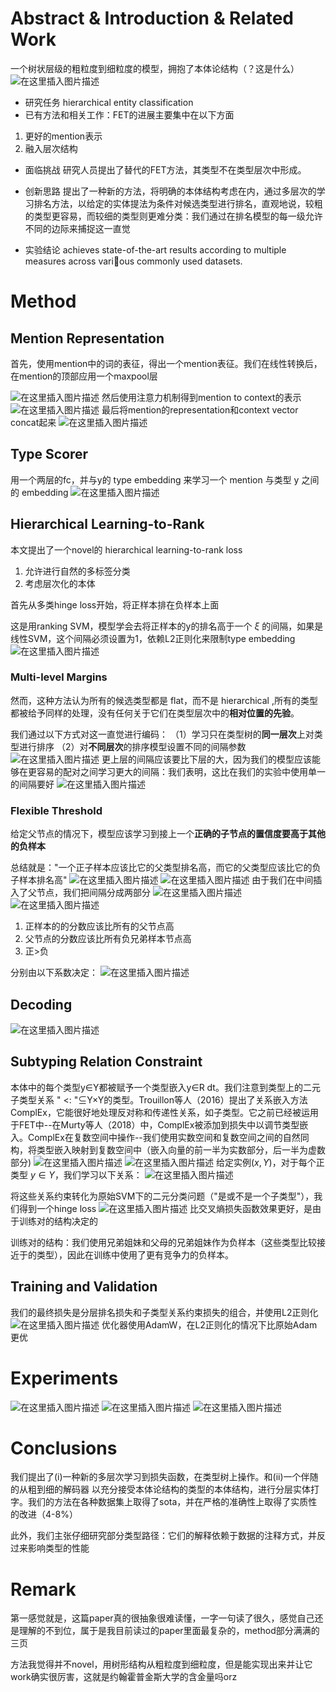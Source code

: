 # Abstract & Introduction & Related Work
一个树状层级的粗粒度到细粒度的模型，拥抱了本体论结构（？这是什么）
![在这里插入图片描述](https://img-blog.csdnimg.cn/8d9e73cfd5e84bce97bddba78438b692.png?x-oss-process=image/watermark,type_d3F5LXplbmhlaQ,shadow_50,text_Q1NETiBA54ix552h6KeJ55qEUmFraQ==,size_13,color_FFFFFF,t_70,g_se,x_16)
- 研究任务
hierarchical entity classification
- 已有方法和相关工作：FET的进展主要集中在以下方面
1. 更好的mention表示
2. 融入层次结构
- 面临挑战
研究人员提出了替代的FET方法，其类型不在类型层次中形成。
- 创新思路
提出了一种新的方法，将明确的本体结构考虑在内，通过多层次的学习排名方法，以给定的实体提法为条件对候选类型进行排名，直观地说，较粗的类型更容易，而较细的类型则更难分类：我们通过在排名模型的每一级允许不同的边际来捕捉这一直觉

- 实验结论
achieves state-of-the-art results according to multiple measures across various commonly used datasets.

# Method
## Mention Representation
首先，使用mention中的词的表征，得出一个mention表征。我们在线性转换后，在mention的顶部应用一个maxpool层

![在这里插入图片描述](https://img-blog.csdnimg.cn/c41fd0ee898547ab8c1d1645f1bd0d63.png)
然后使用注意力机制得到mention to context的表示
![在这里插入图片描述](https://img-blog.csdnimg.cn/4a61b13b23a04f0fbcd536b7838f0d54.png)
最后将mention的representation和context vector concat起来
![在这里插入图片描述](https://img-blog.csdnimg.cn/975b88201a6d48cea734c614832cc629.png)
##  Type Scorer
用一个两层的fc，并与y的 type embedding 来学习一个 mention 与类型 y 之间的 embedding
![在这里插入图片描述](https://img-blog.csdnimg.cn/878b89be1133458981a7cca34a927b42.png?x-oss-process=image/watermark,type_d3F5LXplbmhlaQ,shadow_50,text_Q1NETiBA54ix552h6KeJ55qEUmFraQ==,size_12,color_FFFFFF,t_70,g_se,x_16)
## Hierarchical Learning-to-Rank
本文提出了一个novel的 hierarchical learning-to-rank loss
1.  允许进行自然的多标签分类
2. 考虑层次化的本体

首先从多类hinge loss开始，将正样本排在负样本上面

这是用ranking SVM，模型学会去将正样本的y的排名高于一个 $\xi$ 的间隔，如果是线性SVM，这个间隔必须设置为1，依赖L2正则化来限制type embedding
![在这里插入图片描述](https://img-blog.csdnimg.cn/bddec81be48b4121ae9b1c15cfdbab32.png?x-oss-process=image/watermark,type_d3F5LXplbmhlaQ,shadow_50,text_Q1NETiBA54ix552h6KeJ55qEUmFraQ==,size_14,color_FFFFFF,t_70,g_se,x_16)
### Multi-level Margins 

然而，这种方法认为所有的候选类型都是 flat，而不是 hierarchical ,所有的类型都被给予同样的处理，没有任何关于它们在类型层次中的**相对位置的先验**。

我们通过以下方式对这一直觉进行编码：
（1）学习只在类型树的**同一层次**上对类型进行排序
（2）对**不同层次**的排序模型设置不同的间隔参数
![在这里插入图片描述](https://img-blog.csdnimg.cn/a5b25a3205ea49928f9b7f9ddade641a.png?x-oss-process=image/watermark,type_d3F5LXplbmhlaQ,shadow_50,text_Q1NETiBA54ix552h6KeJ55qEUmFraQ==,size_14,color_FFFFFF,t_70,g_se,x_16)
更上层的间隔应该要比下层的大，因为我们的模型应该能够在更容易的配对之间学习更大的间隔：我们表明，这比在我们的实验中使用单一的间隔要好
![在这里插入图片描述](https://img-blog.csdnimg.cn/d90c0ffa182a4b9ea14d4c4a24ee3af0.png?x-oss-process=image/watermark,type_d3F5LXplbmhlaQ,shadow_50,text_Q1NETiBA54ix552h6KeJ55qEUmFraQ==,size_14,color_FFFFFF,t_70,g_se,x_16)
### Flexible Threshold
给定父节点的情况下，模型应该学习到接上一个**正确的子节点的置信度要高于其他的负样本**

总结就是："一个正子样本应该比它的父类型排名高，而它的父类型应该比它的负子样本排名高"
![在这里插入图片描述](https://img-blog.csdnimg.cn/aa532d3227084b29931bd0d3ce972e64.png?x-oss-process=image/watermark,type_d3F5LXplbmhlaQ,shadow_50,text_Q1NETiBA54ix552h6KeJ55qEUmFraQ==,size_13,color_FFFFFF,t_70,g_se,x_16)
![在这里插入图片描述](https://img-blog.csdnimg.cn/0412e1ae65a847dda7698b35545571c1.png?x-oss-process=image/watermark,type_d3F5LXplbmhlaQ,shadow_50,text_Q1NETiBA54ix552h6KeJ55qEUmFraQ==,size_12,color_FFFFFF,t_70,g_se,x_16)
由于我们在中间插入了父节点，我们把间隔分成两部分
![在这里插入图片描述](https://img-blog.csdnimg.cn/22348e63ebde44ca885890b01d98e22f.png)
![在这里插入图片描述](https://img-blog.csdnimg.cn/536812ac6ede43c9acdad597de5d3b2c.png?x-oss-process=image/watermark,type_d3F5LXplbmhlaQ,shadow_50,text_Q1NETiBA54ix552h6KeJ55qEUmFraQ==,size_12,color_FFFFFF,t_70,g_se,x_16)
1. 正样本的的分数应该比所有的父节点高
2. 父节点的分数应该比所有负兄弟样本节点高
3. 正>负

分别由以下系数决定：
![在这里插入图片描述](https://img-blog.csdnimg.cn/9fe13867e1dd4645826058e7a3bdfb01.png?x-oss-process=image/watermark,type_d3F5LXplbmhlaQ,shadow_50,text_Q1NETiBA54ix552h6KeJ55qEUmFraQ==,size_13,color_FFFFFF,t_70,g_se,x_16)

##  Decoding
![在这里插入图片描述](https://img-blog.csdnimg.cn/76d97eb502ab403c9349a172b9e8f80f.png?x-oss-process=image/watermark,type_d3F5LXplbmhlaQ,shadow_50,text_Q1NETiBA54ix552h6KeJ55qEUmFraQ==,size_12,color_FFFFFF,t_70,g_se,x_16)

##  Subtyping Relation Constraint
本体中的每个类型y∈Y都被赋予一个类型嵌入y∈R dt。我们注意到类型上的二元子类型关系 " <: "⊆Y×Y的类型。Trouillon等人（2016）提出了关系嵌入方法ComplEx，它能很好地处理反对称和传递性关系，如子类型。它之前已经被运用于FET中--在Murty等人（2018）中，ComplEx被添加到损失中以调节类型嵌入。ComplEx在复数空间中操作--我们使用实数空间和复数空间之间的自然同构，将类型嵌入映射到复数空间中（嵌入向量的前一半为实数部分，后一半为虚数部分)
![在这里插入图片描述](https://img-blog.csdnimg.cn/86310da1e86045f5a20098ab91f3421c.png)
![在这里插入图片描述](https://img-blog.csdnimg.cn/05258a23c8c04b91ab0c57e581e01e73.png?x-oss-process=image/watermark,type_d3F5LXplbmhlaQ,shadow_50,text_Q1NETiBA54ix552h6KeJ55qEUmFraQ==,size_13,color_FFFFFF,t_70,g_se,x_16)
给定实例$(x,Y)$，对于每个正类型 $y∈Y$，我们学习以下关系：
![在这里插入图片描述](https://img-blog.csdnimg.cn/8a0fa2b9a2564aeca2decc8c2c610b21.png)


将这些关系约束转化为原始SVM下的二元分类问题（"是或不是一个子类型"），我们得到一个hinge loss
![在这里插入图片描述](https://img-blog.csdnimg.cn/717a7c32702e4771bd2cde6c29703840.png)
比交叉熵损失函数效果更好，是由于训练对的结构决定的

训练对的结构：我们使用兄弟姐妹和父母的兄弟姐妹作为负样本（这些类型比较接近于的类型），因此在训练中使用了更有竞争力的负样本。

## Training and Validation
我们的最终损失是分层排名损失和子类型关系约束损失的组合，并使用L2正则化
![在这里插入图片描述](https://img-blog.csdnimg.cn/55d7c8766bf1407d8dd3d8f0c72ede42.png)
优化器使用AdamW，在L2正则化的情况下比原始Adam更优

# Experiments
![在这里插入图片描述](https://img-blog.csdnimg.cn/dec421e62aea4b628c9271fce784d6e3.png?x-oss-process=image/watermark,type_d3F5LXplbmhlaQ,shadow_50,text_Q1NETiBA54ix552h6KeJ55qEUmFraQ==,size_20,color_FFFFFF,t_70,g_se,x_16)
![在这里插入图片描述](https://img-blog.csdnimg.cn/f031e3c08ee94602a38709002b672e56.png?x-oss-process=image/watermark,type_d3F5LXplbmhlaQ,shadow_50,text_Q1NETiBA54ix552h6KeJ55qEUmFraQ==,size_12,color_FFFFFF,t_70,g_se,x_16)
![在这里插入图片描述](https://img-blog.csdnimg.cn/cb701da8648041afb73eae976aa75c8f.png?x-oss-process=image/watermark,type_d3F5LXplbmhlaQ,shadow_50,text_Q1NETiBA54ix552h6KeJ55qEUmFraQ==,size_20,color_FFFFFF,t_70,g_se,x_16)
#  Conclusions
我们提出了(i)一种新的多层次学习到损失函数，在类型树上操作。和(ii)一个伴随的从粗到细的解码器
以充分接受本体论结构的类型的本体结构，进行分层实体打字。我们的方法在各种数据集上取得了sota，并在严格的准确性上取得了实质性的改进（4-8%）

此外，我们主张仔细研究部分类型路径：它们的解释依赖于数据的注释方式，并反过来影响类型的性能

# Remark
第一感觉就是，这篇paper真的很抽象很难读懂，一字一句读了很久，感觉自己还是理解的不到位，属于是我目前读过的paper里面最复杂的，method部分满满的三页

方法我觉得并不novel，用树形结构从粗粒度到细粒度，但是能实现出来并让它work确实很厉害，这就是约翰霍普金斯大学的含金量吗orz